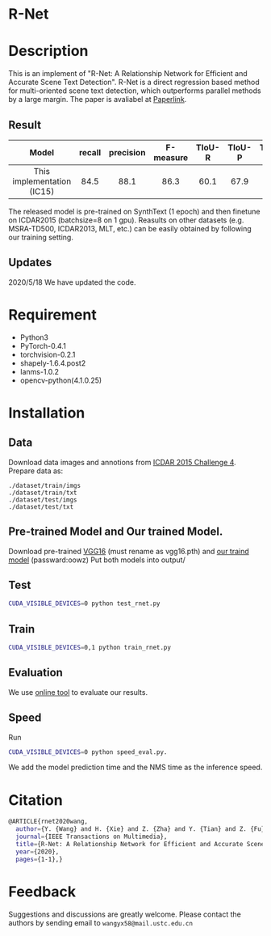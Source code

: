 # R-Net

# Description
  This is an implement of "R-Net: A Relationship Network for Efficient and Accurate Scene Text Detection". R-Net is a direct regression based method for multi-oriented scene text detection, which outperforms parallel methods by a large margin. The paper is avaliabel at [Paperlink](https://ieeexplore.ieee.org/document/9096525).
  
## Result
|        Model       	| recall 	| precision 	| F-measure 	| TIoU-R 	| TIoU-P 	| TIoU-F 	|
|:------------------:	|:---------:	|:------:	|:---------:	|:---------:	|:------:	|:---------:	|   
|  This implementation (IC15)	|    84.5   	|     88.1   	|    86.3   	| 60.1   	|     67.9   	|    63.7   	| 

The released model is pre-trained on SynthText (1 epoch) and then finetune on ICDAR2015 (batchsize=8 on 1 gpu). Reasults on other datasets (e.g. MSRA-TD500, ICDAR2013, MLT, etc.) can be easily obtained by following our training setting.

## Updates
2020/5/18 We have updated the code.

# Requirement

* Python3 
* PyTorch-0.4.1 
* torchvision-0.2.1 
* shapely-1.6.4.post2 
* lanms-1.0.2 
* opencv-python(4.1.0.25)
  
# Installation

## Data

Download data images and annotions from [ICDAR 2015 Challenge 4](https://rrc.cvc.uab.es/?ch=4&com=downloads). Prepare data as:

~~~
./dataset/train/imgs
./dataset/train/txt
./dataset/test/imgs
./dataset/test/txt
~~~

## Pre-trained Model and Our trained Model.

Download pre-trained [VGG16](https://drive.google.com/file/d/1HgDuFGd2q77Z6DcUlDEfBZgxeJv4tald/view) (must rename as vgg16.pth) and [our traind model](https://pan.baidu.com/s/1HE6Yqg-8YfgSDQori58wcQ) (passward:oowz) Put both models into output/


## Test
```bash
CUDA_VISIBLE_DEVICES=0 python test_rnet.py
```
## Train
```bash
CUDA_VISIBLE_DEVICES=0,1 python train_rnet.py
```
## Evaluation

We use [online tool](https://rrc.cvc.uab.es/?ch=4]) to evaluate our results. 

## Speed

Run 
```bash
CUDA_VISIBLE_DEVICES=0 python speed_eval.py.
```
We add the model prediction time and the NMS time as the inference speed.

# Citation
```bash
@ARTICLE{rnet2020wang,
  author={Y. {Wang} and H. {Xie} and Z. {Zha} and Y. {Tian} and Z. {Fu} and Y. {Zhang}},
  journal={IEEE Transactions on Multimedia}, 
  title={R-Net: A Relationship Network for Efficient and Accurate Scene Text Detection}, 
  year={2020},
  pages={1-1},}
```
# Feedback
Suggestions and discussions are greatly welcome. Please contact the authors by sending email to ```wangyx58@mail.ustc.edu.cn```
